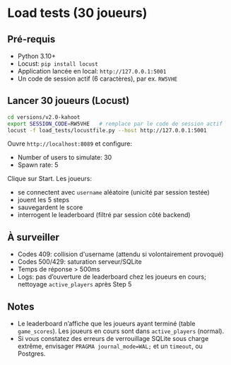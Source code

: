 # Load tests (30 joueurs)

## Pré-requis
- Python 3.10+
- Locust: `pip install locust`
- Application lancée en local: `http://127.0.0.1:5001`
- Un code de session actif (6 caractères), par ex. `RW5VHE`

## Lancer 30 joueurs (Locust)
```bash
cd versions/v2.0-kahoot
export SESSION_CODE=RW5VHE   # remplace par le code de session actif
locust -f load_tests/locustfile.py --host http://127.0.0.1:5001
```
Ouvre `http://localhost:8089` et configure:
- Number of users to simulate: 30
- Spawn rate: 5

Clique sur Start. Les joueurs:
- se connectent avec `username` aléatoire (unicité par session testée)
- jouent les 5 steps
- sauvegardent le score
- interrogent le leaderboard (filtré par session côté backend)

## À surveiller
- Codes 409: collision d'username (attendu si volontairement provoqué)
- Codes 500/429: saturation serveur/SQLite
- Temps de réponse > 500ms
- Logs: pas d’ouverture de leaderboard chez les joueurs en cours; nettoyage `active_players` après Step 5

## Notes
- Le leaderboard n’affiche que les joueurs ayant terminé (table `game_scores`). Les joueurs en cours sont dans `active_players` (normal).
- Si vous constatez des erreurs de verrouillage SQLite sous charge extrême, envisager `PRAGMA journal_mode=WAL;` et un `timeout`, ou Postgres.



